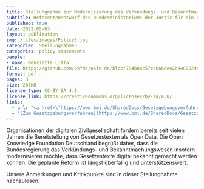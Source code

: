 ```yaml
---
title: Stellungnahme zur Modernisierung des Verkündungs- und Bekanntmachungswesens
subtitle: Referentenentwurf des Bundesministeriums der Justiz für ein Gesetz zur Modernisierung des Verkündungs- und Bekanntmachungswesens
published: true
date: 2022-05-03
layout: publikation
img: /files/images/Policy5.jpg
kategorien: Stellungnahmen
categories: policy statements
people:
- name: Henriette Litta
file: https://github.com/okfde/okfn.de/blob/784b8ac57ec666de42c9488829efcefff2def904/static/files/publikationen/2022-05-03_OKF_E-Verk%C3%BCndung_BMJ_Stellungnahme.pdf?raw=true
format: pdf
pages: 3
size: 207KB
license_type: CC-BY-SA 4.0
license_link: https://creativecommons.org/licenses/by-sa/4.0/
links: 
  - url: "<a href=\"https://www.bmj.de/SharedDocs/Gesetzgebungsverfahren/DE/2022_Modernisierung_des_Verkuendungs_und_Bekanntmachungswesens.html\" target=\"_blank\">Zum Gesetzgebungsverfahren</a>"
  - "[Zum Gesetzgebungsverfahren](https://www.bmj.de/SharedDocs/Gesetzgebungsverfahren/DE/2022_Modernisierung_des_Verkuendungs_und_Bekanntmachungswesens.html)"
---
```


Organisationen der digitalen Zivilgesellschaft fordern bereits seit vielen Jahren die Bereitstellung von Gesetzestexten als Open Data. Die Open Knowledge Foundation Deutschland begrüßt daher, dass die Bundesregierung das
Verkündungs- und Bekanntmachungswesen insofern modernisieren möchte, dass Gesetzestexte digital bekannt gemacht werden können. Die geplante Reform ist längst überfällig und unterstützenswert.

Unsere Anmerkungen und Kritikpunkte sind in dieser Stellungnahme nachzulesen. 
